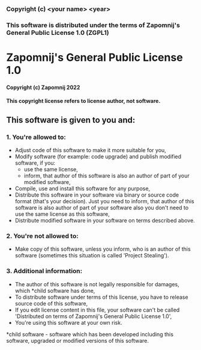 ### Copyright (c) \<your name\> \<year\>
### This software is distributed under the terms of Zapomnij's General Public License 1.0 (ZGPL1)

# Zapomnij's General Public License 1.0

#### Copyright (c) Zapomnij 2022
#### This copyright license refers to license author, not software.

## This software is given to you and:
### 1. You're allowed to:
- Adjust code of this software to make it more suitable for you,
- Modify software (for example: code upgrade) and publish modified software, if you:
  - use the same license,
  - inform, that author of this software is also an author of part of your modified software,
- Compile, use and install this software for any purpose,
- Distribute this software in your software via binary or source code format (that's your decision). Just you need to inform, that author of this software is also author of part of your software also you don't need to use the same license as this software,
- Distribute modified software in your software on terms described above.

### 2. You're not allowed to:
- Make copy of this software, unless you inform, who is an author of this software (sometimes this situation is called 'Project Stealing').

### 3. Additional information:
- The author of this software is not legally responsible for damages, which *child software has done,
- To distribute software under terms of this license, you have to release source code of this software,
- If you edit license content in this file, your software can't be called 'Distributed on terms of Zapomnij's General Public License 1.0',
- You're using this software at your own risk.

*child software - software which has been developed including this software, upgraded or modified versions of this software.
